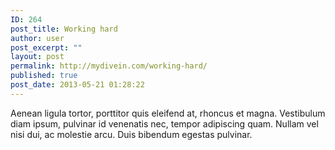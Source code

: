 ```yaml
---
ID: 264
post_title: Working hard
author: user
post_excerpt: ""
layout: post
permalink: http://mydivein.com/working-hard/
published: true
post_date: 2013-05-21 01:28:22
---
```

Aenean ligula tortor, porttitor quis eleifend at, rhoncus et magna. Vestibulum diam ipsum, pulvinar id venenatis nec, tempor adipiscing quam. Nullam vel nisi dui, ac molestie arcu. Duis bibendum egestas pulvinar.